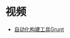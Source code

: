 



# 视频

* [自动化构建工具Grunt](https://www.bilibili.com/video/av27141121?from=search&seid=10516610192386877721)
